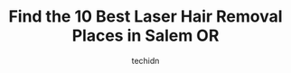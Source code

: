---
layout: ampstory
image: https://i0.wp.com/www.depkes.org/wp-content/uploads/2023/06/laser-hair-removal-0-in-salem-or-1685860749.png?resize=640,853
author: techidn
featured: false
description: Discover the impressive array of Laser Hair Removal options in Salem OR, where you can find 10 of the largest Laser Hair Removal establishments in the area. From renowned classics to hidden 
title: Find the 10 Best Laser Hair Removal Places in Salem OR
cover:
   title: Find the 10 Best Laser Hair Removal Places in Salem OR
   subtitle: Rickpate
   background: https://www.depkes.org/wp-content/uploads/2023/06/laser-hair-removal-0-in-salem-or-1685860749.png

pages: 
 - layout: thirds
   top: <h1>#1 Bella Rose Medispa</h1>
   bottom: "<p>I have been going to Bella Rose for a year now for hormone replacement therapy, and I am incredibly happy with the service and the staff. Today I used my birthday Hydro F</p>"
   background: https://www.depkes.org/wp-content/uploads/2023/06/laser-hair-removal-1-in-salem-or-1685860749.jpeg
   backgroundblur: true
 - layout: thirds
   top: <h1>#2 The Wax Studio</h1>
   bottom: "<p>As a bigger girl moving from a different state I was super nervous about getting waxed by someone new especially a Brazilian! I had such a good experience  with Kimberley</p>"
   background: https://www.depkes.org/wp-content/uploads/2023/06/laser-hair-removal-2-in-salem-or-1685860750.png
   cta:
      link: https://www.depkes.org/blog/find-the-10-best-laser-hair-removal-places-in-salem-or/
      text: Find the 10 Best Laser Hair Removal Places in Salem OR
 - layout: thirds
   top: <h1>#3 VIDA Aesthetic Medicine</h1>
   bottom: "<p>1115 Liberty St SE, Salem, OR 97302, United States</p>"
   background: https://www.depkes.org/wp-content/uploads/2023/06/laser-hair-removal-3-in-salem-or-1685860751.jpeg
   cta:
      link: https://www.depkes.org/blog/find-the-10-best-laser-hair-removal-places-in-salem-or/
      text: Find the 10 Best Laser Hair Removal Places in Salem OR
 - layout: thirds
   top: <h1>#4 The Wax Room Salem</h1>
   bottom: "<p>Located in the Sierra Building, 1447 Liberty St SE, Salem, OR 97302, United States</p>"
   background: https://images.unsplash.com/photo-1580610447943-1bfbef5efe07?ixlib=rb-4.0.3&ixid=MnwxMjA3fDB8MHxwaG90by1wYWdlfHx8fGVufDB8fHx8&auto=format&fit=crop&w=640&h=853&q=80
   cta:
      link: https://www.depkes.org/blog/find-the-10-best-laser-hair-removal-places-in-salem-or/
      text: Find the 10 Best Laser Hair Removal Places in Salem OR
 - layout: thirds
   top: <h1>#5 European Wax Center</h1>
   bottom: "<p>2990 Commercial St SE, Salem, OR 97302, United States</p>"
   background: https://images.unsplash.com/photo-1547366785-564103df7e13?ixlib=rb-4.0.3&ixid=MnwxMjA3fDB8MHxwaG90by1wYWdlfHx8fGVufDB8fHx8&auto=format&fit=crop&w=640&h=853&q=80
   cta:
      link: https://www.depkes.org/blog/find-the-10-best-laser-hair-removal-places-in-salem-or/
      text: Find the 10 Best Laser Hair Removal Places in Salem OR
 - layout: thirds
   top: <h1>#6 Phiz Spa</h1>
   bottom: "<p>2663 12th St SE, Salem, OR 97302, United States</p>"
   background: https://images.unsplash.com/photo-1518640467707-6811f4a6ab73?ixlib=rb-4.0.3&ixid=MnwxMjA3fDB8MHxwaG90by1wYWdlfHx8fGVufDB8fHx8&auto=format&fit=crop&w=640&h=853&q=80
   cta:
      link: https://www.depkes.org/blog/find-the-10-best-laser-hair-removal-places-in-salem-or/
      text: Find the 10 Best Laser Hair Removal Places in Salem OR
 - layout: thirds
   top: <h1>#7 Bollywood Eyebrow Threading Salon & Spa</h1>
   bottom: "<p>3922 Center St NE, Salem, OR 97301, United States</p>"
   background: https://images.unsplash.com/photo-1534312527009-56c7016453e6?ixlib=rb-4.0.3&ixid=MnwxMjA3fDB8MHxwaG90by1wYWdlfHx8fGVufDB8fHx8&auto=format&fit=crop&w=640&h=853&q=80
   cta:
      link: https://www.depkes.org/blog/find-the-10-best-laser-hair-removal-places-in-salem-or/
      text: Find the 10 Best Laser Hair Removal Places in Salem OR
 - layout: thirds
   middle: Continue reading...
   background: https://images.unsplash.com/photo-1540457036297-448b6b99e91c?ixlib=rb-4.0.3&ixid=MnwxMjA3fDB8MHxwaG90by1wYWdlfHx8fGVufDB8fHx8&auto=format&fit=crop&w=640&h=853&q=80
   cta:
      link: https://www.depkes.org/blog/find-the-10-best-laser-hair-removal-places-in-salem-or/
      text: Find the 10 Best Laser Hair Removal Places in Salem OR
      
---